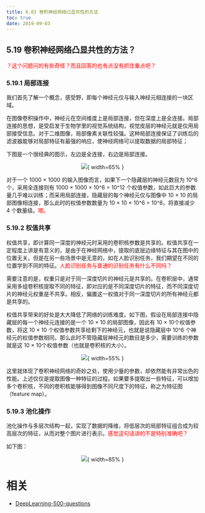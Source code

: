 ```yaml
---
title: 6.03 卷积神经网络凸显共性的方法
toc: true
date: 2019-09-03
---
```


## 5.19 卷积神经网络凸显共性的方法？

<span style="color:red;">？这个问题问的有些奇怪？而且回答的也有点没有抓住重点吧？</span>

### 5.19.1 局部连接

我们首先了解一个概念，感受野，即每个神经元仅与输入神经元相连接的一块区域。

在图像卷积操作中，神经元在空间维度上是局部连接，但在深度上是全连接。局部连接的思想，是受启发于生物学里的视觉系统结构，视觉皮层的神经元就是仅用局部接受信息。对于二维图像，局部像素关联性较强。这种局部连接保证了训练后的滤波器能够对局部特征有最强的响应，使神经网络可以提取数据的局部特征；

下图是一个很经典的图示，左边是全连接，右边是局部连接。

<center>

![](http://images.iterate.site/blog/image/20190722/LDHUuU1lBKDJ.png?imageslim){ width=65% }

</center>


对于一个 1000 × 1000 的输入图像而言，如果下一个隐藏层的神经元数目为 10^6 个，采用全连接则有 1000 × 1000 × 10^6 = 10^12 个权值参数，如此巨大的参数量几乎难以训练；而采用局部连接，隐藏层的每个神经元仅与图像中 10 × 10 的局部图像相连接，那么此时的权值参数数量为 10 × 10 × 10^6 = 10^8，将直接减少 4 个数量级。<span style="color:red;">嗯。</span>

### 5.19.2 权值共享

权值共享，即计算同一深度的神经元时采用的卷积核参数是共享的。权值共享在一定程度上讲是有意义的，是由于在神经网络中，提取的底层边缘特征与其在图中的位置无关。但是在另一些场景中是无意的，如在人脸识别任务，我们期望在不同的位置学到不同的特征。<span style="color:red;">人脸识别任务与普通的识别任务有什么不同吗？</span>

需要注意的是，权重只是对于同一深度切片的神经元是共享的。在卷积层中，通常采用多组卷积核提取不同的特征，即对应的是不同深度切片的特征，而不同深度切片的神经元权重是不共享。相反，偏置这一权值对于同一深度切片的所有神经元都是共享的。

权值共享带来的好处是大大降低了网络的训练难度。如下图，假设在局部连接中隐藏层的每一个神经元连接的是一个 10 × 10 的局部图像，因此有 10 × 10个权值参数，将这 10 × 10 个权值参数共享给剩下的神经元，也就是说隐藏层中 10^6 个神经元的权值参数相同，那么此时不管隐藏层神经元的数目是多少，需要训练的参数就是这 10 × 10个权值参数（也就是卷积核的大小）。

<center>

![](http://images.iterate.site/blog/image/20190722/wJzXiyNowIxL.png?imageslim){ width=55% }

</center>


这里就体现了卷积神经网络的奇妙之处，使用少量的参数，却依然能有非常出色的性能。上述仅仅是提取图像一种特征的过程。如果要多提取出一些特征，可以增加多个卷积核，不同的卷积核能够得到图像不同尺度下的特征，称之为特征图（feature map）。

### 5.19.3 池化操作

池化操作与多层次结构一起，实现了数据的降维，将低层次的局部特征组合成为较高层次的特征，从而对整个图片进行表示。<span style="color:red;">感觉这句话讲的不是特别准确吧？</span>

如下图：

<center>

![](http://images.iterate.site/blog/image/20190722/8QKkj0z4PlMR.png?imageslim){ width=85% }

</center>








# 相关

- [DeepLearning-500-questions](https://github.com/scutan90/DeepLearning-500-questions)
